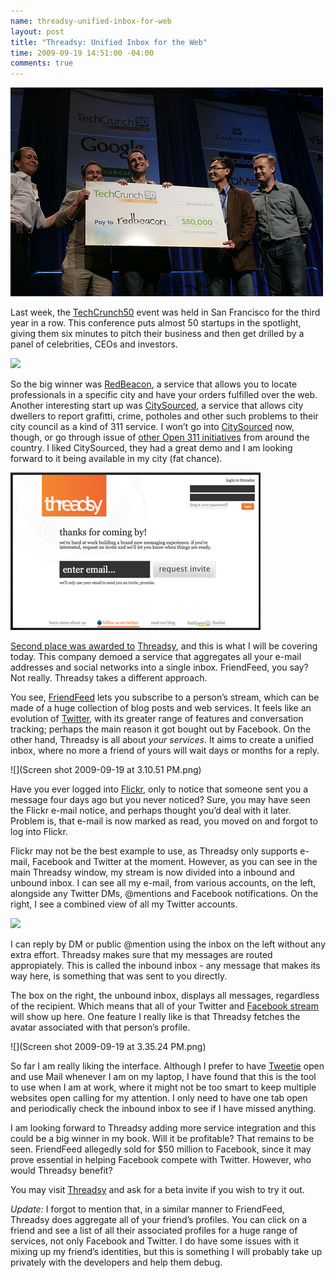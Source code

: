 ```yaml
--- 
name: threadsy-unified-inbox-for-web
layout: post
title: "Threadsy: Unified Inbox for the Web"
time: 2009-09-19 14:51:00 -04:00
comments: true
---
```

![](3924410907_171bb054b0.jpg)

Last week, the [TechCrunch50](http://www.techcrunch50.com) event was held in San Francisco for the third year in a row. This conference puts almost 50 startups in the spotlight, giving them six minutes to pitch their business and then get drilled by a panel of celebrities, CEOs and investors.

![](Screen%20shot%202009-09-19%20at%203.28.24%20PM.png)

So the big winner was [RedBeacon](http://www.redbeacon.com), a service that allows you to locate professionals in a specific city and have your orders fulfilled over the web. Another interesting start up was [CitySourced](http://www.citysourced.com/), a service that allows city dwellers to report grafitti, crime, potholes and other such problems to their city council as a kind of 311 service. I won’t go into [CitySourced](http://www.citysourced.com) now, though, or go through issue of [other Open 311 initiatives](http://www.appsfordemocracy.org/dc-awards-10000-final-prize-to-iphone-facebook-app-combo/) from around the country. I liked CitySourced, they had a great demo and I am looking forward to it being available in my city (fat chance).

[](Screen%20shot%202009-09-19%20at%203.51.04%20PM.png)

![](3835484-4195984-thumbnail.jpg)

[Second place was awarded to](http://blog.threadsy.com/2009/09/17/threadsy-snags-2nd-place-at-techcrunch-50/) [Threadsy](http://blog.threadsy.com/2009/09/17/threadsy-snags-2nd-place-at-techcrunch-50/), and this is what I will be covering today. This company demoed a service that aggregates all your e-mail addresses and social networks into a single inbox. FriendFeed, you say? Not really. Threadsy takes a different approach.

You see, [FriendFeed](http://www.friendfeed.com) lets you subscribe to a person’s stream, which can be made of a huge collection of blog posts and web services. It feels like an evolution of [Twitter](http://www.twitter.com), with its greater range of features and conversation tracking; perhaps the main reason it got bought out by Facebook. On the other hand, Threadsy is all about _your services_. It aims to create a unified inbox, where no more a friend of yours will wait days or months for a reply.

![](Screen shot 2009-09-19 at 3.10.51 PM.png)

Have you ever logged into [Flickr](http://www.flickr.com), only to notice that someone sent you a message four days ago but you never noticed? Sure, you may have seen the Flickr e-mail notice, and perhaps thought you’d deal with it later. Problem is, that e-mail is now marked as read, you moved on and forgot to log into Flickr.

Flickr may not be the best example to use, as Threadsy only supports e-mail, Facebook and Twitter at the moment. However, as you can see in the main Threadsy window, my stream is now divided into a inbound and unbound inbox. I can see all my e-mail, from various accounts, on the left, alongside any Twitter DMs, @mentions and Facebook notifications. On the right, I see a combined view of all my Twitter accounts.[](Screen%20shot%202009-09-19%20at%203.12.35%20PM.png)

![](Screen%20shot%202009-09-19%20at%203.17.52%20PM.png)

I can reply by DM or public @mention using the inbox on the left without any extra effort. Threadsy makes sure that my messages are routed appropiately. This is called the inbound inbox - any message that makes its way here, is something that was sent to you directly.

The box on the right, the unbound inbox, displays all messages, regardless of the recipient. Which means that all of your Twitter and [Facebook stream](http://blog.threadsy.com/2009/09/18/threadsy-adds-facebook-messages-to-your-inbound/) will show up here. One feature I really like is that Threadsy fetches the avatar associated with that person’s profile.

![](Screen shot 2009-09-19 at 3.35.24 PM.png)

So far I am really liking the interface. Although I prefer to have [Tweetie](http://www.atebits.com/tweetie-mac/) open and use Mail whenever I am on my laptop, I have found that this is the tool to use when I am at work, where it might not be too smart to keep multiple websites open calling for my attention. I only need to have one tab open and periodically check the inbound inbox to see if I have missed anything.

I am looking forward to Threadsy adding more service integration and this could be a big winner in my book. Will it be profitable? That remains to be seen. FriendFeed allegedly sold for $50 million to Facebook, since it may prove essential in helping Facebook compete with Twitter. However, who would Threadsy benefit?

You may visit [Threadsy](http://www.threadsy.com) and ask for a beta invite if you wish to try it out.

_Update:_ I forgot to mention that, in a similar manner to FriendFeed, Threadsy does aggregate all of your friend’s profiles. You can click on a friend and see a list of all their associated profiles for a huge range of services, not only Facebook and Twitter. I do have some issues with it mixing up my friend’s identities, but this is something I will probably take up privately with the developers and help them debug.